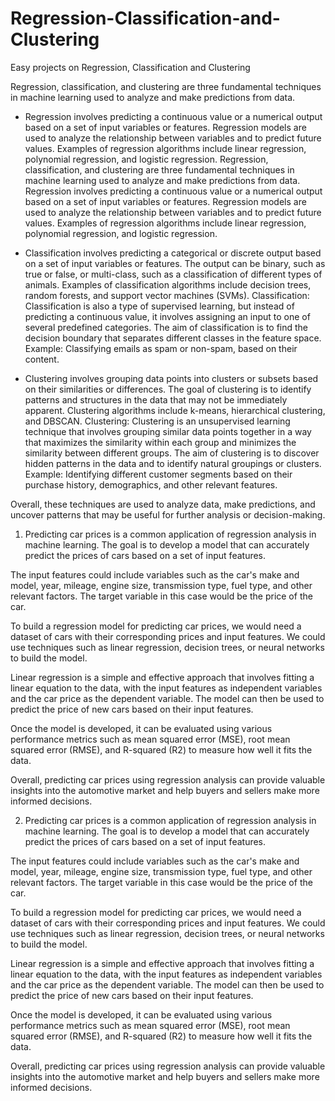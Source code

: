 # Regression-Classification-and-Clustering
Easy projects on Regression, Classification and Clustering

Regression, classification, and clustering are three fundamental techniques in machine learning used to analyze and make predictions from data.

- Regression involves predicting a continuous value or a numerical output based on a set of input variables or features. Regression models are used to analyze the relationship between variables and to predict future values. Examples of regression algorithms include linear regression, polynomial regression, and logistic regression.
Regression, classification, and clustering are three fundamental techniques in machine learning used to analyze and make predictions from data.
Regression involves predicting a continuous value or a numerical output based on a set of input variables or features. Regression models are used to analyze the relationship between variables and to predict future values. Examples of regression algorithms include linear regression, polynomial regression, and logistic regression.

- Classification involves predicting a categorical or discrete output based on a set of input variables or features. The output can be binary, such as true or false, or multi-class, such as a classification of different types of animals. Examples of classification algorithms include decision trees, random forests, and support vector machines (SVMs).
Classification: Classification is also a type of supervised learning, but instead of predicting a continuous value, it involves assigning an input to one of several predefined categories. The aim of classification is to find the decision boundary that separates different classes in the feature space.
Example: Classifying emails as spam or non-spam, based on their content.

- Clustering involves grouping data points into clusters or subsets based on their similarities or differences. The goal of clustering is to identify patterns and structures in the data that may not be immediately apparent. Clustering algorithms include k-means, hierarchical clustering, and DBSCAN.
Clustering: Clustering is an unsupervised learning technique that involves grouping similar data points together in a way that maximizes the similarity within each group and minimizes the similarity between different groups. The aim of clustering is to discover hidden patterns in the data and to identify natural groupings or clusters.
Example: Identifying different customer segments based on their purchase history, demographics, and other relevant features.


Overall, these techniques are used to analyze data, make predictions, and uncover patterns that may be useful for further analysis or decision-making.


1) Predicting car prices is a common application of regression analysis in machine learning. The goal is to develop a model that can accurately predict the prices of cars based on a set of input features.

The input features could include variables such as the car's make and model, year, mileage, engine size, transmission type, fuel type, and other relevant factors. The target variable in this case would be the price of the car.

To build a regression model for predicting car prices, we would need a dataset of cars with their corresponding prices and input features. We could use techniques such as linear regression, decision trees, or neural networks to build the model.

Linear regression is a simple and effective approach that involves fitting a linear equation to the data, with the input features as independent variables and the car price as the dependent variable. The model can then be used to predict the price of new cars based on their input features.

Once the model is developed, it can be evaluated using various performance metrics such as mean squared error (MSE), root mean squared error (RMSE), and R-squared (R2) to measure how well it fits the data.

Overall, predicting car prices using regression analysis can provide valuable insights into the automotive market and help buyers and sellers make more informed decisions.

2) Predicting car prices is a common application of regression analysis in machine learning. The goal is to develop a model that can accurately predict the prices of cars based on a set of input features.

The input features could include variables such as the car's make and model, year, mileage, engine size, transmission type, fuel type, and other relevant factors. The target variable in this case would be the price of the car.

To build a regression model for predicting car prices, we would need a dataset of cars with their corresponding prices and input features. We could use techniques such as linear regression, decision trees, or neural networks to build the model.

Linear regression is a simple and effective approach that involves fitting a linear equation to the data, with the input features as independent variables and the car price as the dependent variable. The model can then be used to predict the price of new cars based on their input features.

Once the model is developed, it can be evaluated using various performance metrics such as mean squared error (MSE), root mean squared error (RMSE), and R-squared (R2) to measure how well it fits the data.

Overall, predicting car prices using regression analysis can provide valuable insights into the automotive market and help buyers and sellers make more informed decisions.
